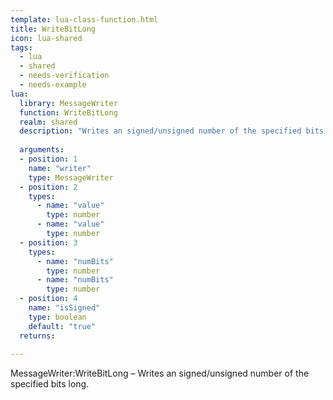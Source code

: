 ```yaml
---
template: lua-class-function.html
title: WriteBitLong
icon: lua-shared
tags:
  - lua
  - shared
  - needs-verification
  - needs-example
lua:
  library: MessageWriter
  function: WriteBitLong
  realm: shared
  description: "Writes an signed/unsigned number of the specified bits long."
  
  arguments:
  - position: 1
    name: "writer"
    type: MessageWriter
  - position: 2
    types:
      - name: "value"
        type: number
      - name: "value"
        type: number
  - position: 3
    types:
      - name: "numBits"
        type: number
      - name: "numBits"
        type: number
  - position: 4
    name: "isSigned"
    type: boolean
    default: "true"
  returns:
    
---
```


<div class="lua__search__keywords">
MessageWriter:WriteBitLong &#x2013; Writes an signed/unsigned number of the specified bits long.
</div>
